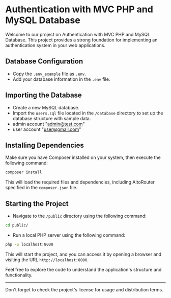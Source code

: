 # Authentication with MVC PHP and MySQL Database

Welcome to our project on Authentication with MVC PHP and MySQL Database. This project provides a strong foundation for implementing an authentication system in your web applications.

## Database Configuration

- Copy the `.env_example` file as `.env`.
- Add your database information in the `.env` file.

## Importing the Database

- Create a new MySQL database.
- Import the `users.sql` file located in the `/database` directory to set up the database structure with sample data.
-  admin account "admin@test.com"
-  user account "user@gmail.com"

## Installing Dependencies

Make sure you have Composer installed on your system, then execute the following command:

```bash
composer install
```


This will load the required files and dependencies, including AltoRouter specified in the `composer.json` file.

## Starting the Project

- Navigate to the `/public` directory using the following command:

```bash
cd public/
```


- Run a local PHP server using the following command:

```bash
php -S localhost:8000
```


This will start the project, and you can access it by opening a browser and visiting the URL `http://localhost:8000`.

Feel free to explore the code to understand the application's structure and functionality.

---

Don't forget to check the project's license for usage and distribution terms.

